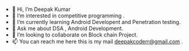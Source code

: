 - 👋 Hi, I’m Deepak Kumar
- 👀 I’m interested in competitive programming .
- 🌱 I’m currently learning Android Developent and Penetration testing.
- 💬 Ask me about DSA , Android Development. 
- 💞️ I’m looking to collaborate on Block chain Project.
- 📫 You can reach me here this is my mail deepakcoderr@gmail.com .

<!---
deepak01-Hacker/deepak01-Hacker is a ✨ special ✨ repository because its `README.md` (this file) appears on your GitHub profile.
You can click the Preview link to take a look at your changes.
--->
